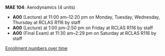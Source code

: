 **MAE 104**: Aerodynamics (4 units)

- **A00** (Lecture) at 11:00 am–12:20 pm on Monday, Tuesday, Wednesday, Thursday at RCLAS R116 by staff
- **A00** (Lecture) at 1:00 pm–2:50 pm on Friday at RCLAS R116 by staff
- **A00** (Final Exam) at 11:30 am–2:29 pm on Saturday at RCLAS R116 by staff

[Enrollment numbers over time](./MAE104.tsv)
